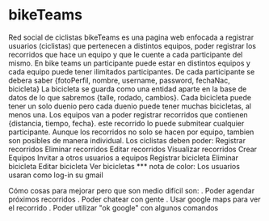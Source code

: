 # bikeTeams

Red social de ciclistas
bikeTeams es una pagina web enfocada a registrar usuarios (ciclistas) que pertenecen a distintos equipos, poder registrar los recorridos que hace un equipo y que le cuente a cada participante del mismo. En bike teams un participante puede estar en distintos equipos y cada equipo puede tener ilimitados participantes. De cada participante se debera saber {fotoPerfil, nombre, username, password, fechaNac, bicicleta} La bicicleta se guarda como una entidad aparte en la base de datos de lo que sabremos {talle, rodado, cambios}. Cada bicicleta puede tener un solo duenio pero cada duenio puede tener muchas bicicletas, al menos una.
Los equipos van a poder registrar recorridos que contienen {distancia, tiempo, fecha}. este recorrido lo puede submitear cualquier participante. Aunque los recorridos no solo se hacen por equipo, tambien son posibles de manera individual.
Los ciclistas deben poder:
Registrar recorridos
Eliminar recorridos
Editar recorridos
Visualizar recorridos
Crear Equipos
Invitar a otros usuarios a equipos
Registrar bicicleta
Eliminar bicicleta
Editar bicicleta
Ver bicicletas
\*\*\* nota de color: Los usuarios usaran como log-in su gmail

Cómo cosas para mejorar pero que son medio difícil son:
. Poder agendar próximos recorridos
. Poder chatear con gente
. Usar google maps para ver el recorrido
. Poder utilizar "ok google" con algunos comandos
